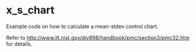 # x_s_chart
Example code on how to calculate a mean-stdev control chart.

Refer to http://www.itl.nist.gov/div898/handbook/pmc/section3/pmc32.htm for details.
